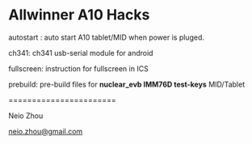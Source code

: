 Allwinner A10 Hacks
=======================



autostart : auto start A10 tablet/MID when power is pluged.

ch341:     ch341 usb-serial module for android

fullscreen: instruction for fullscreen in ICS

prebuild: pre-build files for **nuclear_evb IMM76D test-keys** MID/Tablet



=======================


Neio Zhou

neio.zhou@gmail.com


